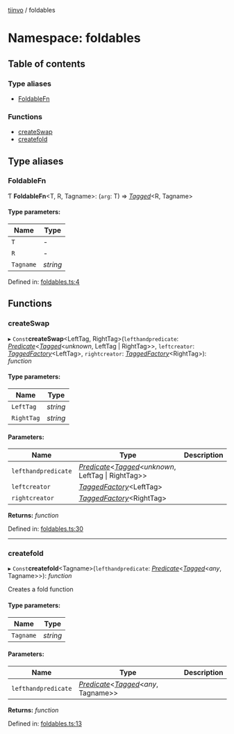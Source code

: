 [tiinvo](../README.md) / foldables

# Namespace: foldables

## Table of contents

### Type aliases

- [FoldableFn](foldables.md#foldablefn)

### Functions

- [createSwap](foldables.md#createswap)
- [createfold](foldables.md#createfold)

## Type aliases

### FoldableFn

Ƭ **FoldableFn**<T, R, Tagname\>: (`arg`: T) => [*Tagged*](../README.md#tagged)<R, Tagname\>

#### Type parameters:

Name | Type |
------ | ------ |
`T` | - |
`R` | - |
`Tagname` | *string* |

Defined in: [foldables.ts:4](https://github.com/OctoD/tiinvo/blob/65f10a8/src/foldables.ts#L4)

## Functions

### createSwap

▸ `Const`**createSwap**<LeftTag, RightTag\>(`lefthandpredicate`: [*Predicate*](predicate.md#predicate)<[*Tagged*](../README.md#tagged)<*unknown*, LeftTag \| RightTag\>\>, `leftcreator`: [*TaggedFactory*](../README.md#taggedfactory)<LeftTag\>, `rightcreator`: [*TaggedFactory*](../README.md#taggedfactory)<RightTag\>): *function*

#### Type parameters:

Name | Type |
------ | ------ |
`LeftTag` | *string* |
`RightTag` | *string* |

#### Parameters:

Name | Type | Description |
------ | ------ | ------ |
`lefthandpredicate` | [*Predicate*](predicate.md#predicate)<[*Tagged*](../README.md#tagged)<*unknown*, LeftTag \| RightTag\>\> |  |
`leftcreator` | [*TaggedFactory*](../README.md#taggedfactory)<LeftTag\> |  |
`rightcreator` | [*TaggedFactory*](../README.md#taggedfactory)<RightTag\> |     |

**Returns:** *function*

Defined in: [foldables.ts:30](https://github.com/OctoD/tiinvo/blob/65f10a8/src/foldables.ts#L30)

___

### createfold

▸ `Const`**createfold**<Tagname\>(`lefthandpredicate`: [*Predicate*](predicate.md#predicate)<[*Tagged*](../README.md#tagged)<*any*, Tagname\>\>): *function*

Creates a fold function

#### Type parameters:

Name | Type |
------ | ------ |
`Tagname` | *string* |

#### Parameters:

Name | Type | Description |
------ | ------ | ------ |
`lefthandpredicate` | [*Predicate*](predicate.md#predicate)<[*Tagged*](../README.md#tagged)<*any*, Tagname\>\> |     |

**Returns:** *function*

Defined in: [foldables.ts:13](https://github.com/OctoD/tiinvo/blob/65f10a8/src/foldables.ts#L13)
